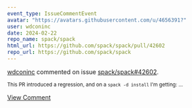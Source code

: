 ```yaml
---
event_type: IssueCommentEvent
avatar: "https://avatars.githubusercontent.com/u/4656391?"
user: wdconinc
date: 2024-02-22
repo_name: spack/spack
html_url: https://github.com/spack/spack/pull/42602
repo_url: https://github.com/spack/spack
---
```


<a href='https://github.com/wdconinc' target='_blank'>wdconinc</a> commented on issue <a href='https://github.com/spack/spack/pull/42602' target='_blank'>spack/spack#42602</a>.

<small>This PR introduced a regression, and on a `spack -d install` I'm getting:...</small>

<a href='https://github.com/spack/spack/pull/42602' target='_blank'>View Comment</a>